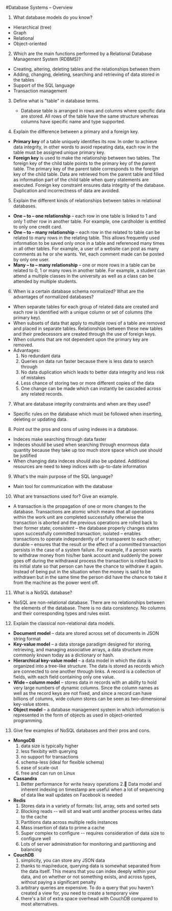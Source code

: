 #Database Systems – Overview
1.	What database models do you know?
  *	Hierarchical (tree)
  *	Graph
  *	Relational
  *	Object-oriented

2.	Which are the main functions performed by a Relational Database Management System (RDBMS)?
  *	Creating, altering, deleting tables and the relationships between them
  *	Adding, changing, deleting, searching and retrieving of data stored in the tables
  *	Support of the SQL language
  *	Transaction management
  
3.	Define what is "table" in database terms.
    *	Database table is arranged in rows and columns where specific data are stored. All rows of the table have the same structure whereas columns have specific name and type supported. 
    
4.	Explain the difference between a primary and a foreign key.
  *	**Primary key** of a table uniquely identifies its row. In order to achieve data integrity, in other words to avoid repeating data, each row in the table must be assigned unique primary key.
  *	**Foreign key** is used to make the relationship between two tables. The foreign key of the child table points to the primary key of the parent table. The primary key of the parent table corresponds to the foreign key of the child table. Data are retrieved from the parent table and filled as information part of the child table when query statements are executed. Foreign key constraint ensures data integrity of the database. Duplication and incorrectness of data are avoided.
  
5.	Explain the different kinds of relationships between tables in relational databases.
  *	**One – to – one relationship** – each row in one table is linked to 1 and only 1 other row in another table. For example, one cardholder is entitled to only one credit card. 
  *	**One – to – many relationship** – each row in the related to table can be related to many rows in the relating table. This allows frequently used information to be saved only once in a table and referenced many times in all other tables. For example, a user of a website can post as many comments as he or she wants. Yet, each comment made can be posted by only one user.
  *	**Many – to – many relationship** – one or more rows in a table can be related to 0, 1 or many rows in another table. For example, a student can attend a multiple classes in the university as well as a class can be attended by multiple students.
  
6.	When is a certain database schema normalized? What are the advantages of normalized databases?
  *	When separate tables for each group of related data are created and each row is identified with a unique column or set of columns (the primary key).
  *	When subsets of data that apply to multiple rows of a table are removed and placed in separate tables. Relationships between these new tables and their predecessors are created through the use of foreign keys.
  *	When columns that are not dependent upon the primary key are removed.
  *	Advantages: 
    1.	No redundant data
    2.	Queries on data run faster because there is less data to search through 
    3.	No data duplication which leads to better data integrity and less risk of mistakes
    4.	Less chance of storing two or more different copies of the data
    5.	One change can be made which can instantly be cascaded across any related records. 
    
7.	  What are database integrity constraints and when are they used?
  *	Specific rules on the database which must be followed when inserting, deleting or updating data.
  
8.	Point out the pros and cons of using indexes in a database.
  *	Indeces make searching through data faster
  *	Indeces should be used when searching through enormous data quantity because they take up too much store space which use should be justified
  *	When changing data indeces should also be updated. Additional resources are need to keep indices with up-to-date information
  
9.	What's the main purpose of the SQL language?
  *	Main tool for communication with the database
  
10.	What are transactions used for? Give an example.
  * A transaction is the propagation of one or more changes to the database. Transactions are atomic which means that all operations within the work unit are completed successfully otherwise the transaction is aborted and the previous operations are rolled back to their former state; consistent – the database properly changes states upon successfully committed transaction; isolated – enables transactions to operate independently of or transparent to each other; durable – ensures that the result or the effect of a committed transaction persists in the case of a system failure.
For example, if a person wants to withdraw money from his/her bank account and suddenly the power goes off during the withdrawal process the transaction is rolled back to its initial state so that person can have the chance to withdraw it again. Instead of being put in the situation when the money is said to be withdrawn but in the same time the person did have the chance to take it from the machine as the power went off.

11.	What is a NoSQL database?
  *	NoSQL are non-relational database. There are no relationships between the elements of the database. There is no data consistency. No columns and their corresponding types and rules exist.
  
12.	Explain the classical non-relational data models.
  *	**Document model** – data are stored across set of documents in JSON string format
  *	**Key-value model** – a data storage paradigm designed for storing, retrieving, and managing associative arrays, a data structure more commonly known today as a dictionary or hash.
  *	**Hierarchical key-value model** – a data model in which the data is organized into a tree-like structure. The data is stored as records which are connected to one another through links. A record is a collection of fields, with each field containing only one value.
  *	**Wide – column model** – stores data in records with an ability to hold very large numbers of dynamic columns. Since the column names as well as the record keys are not fixed, and since a record can have billions of columns, wide column stores can be seen as two-dimensional key-value stores.
  * **Object model** – a database management system in which information is represented in the form of objects as used in object-oriented programming. 

13.	Give few examples of NoSQL databases and their pros and cons.
  *	**MongoDB** 
    1.	data size is typically higher
    2.	less flexibity with querying
    3.	no support for transactions
    4.	schema-less (ideal for flexible schema)
    5.	ease of scale-out
    6.	free and can run on Linux
  *	**Cassandra**
    1.	Better performance for write heavy operations
    2.	Data model and inherent indexing on timestamp are useful when a lot of sequencing of data like wall updates on Facebook is needed
  *	**Redis**
    1.	Stores data in a variety of formats: list, array, sets and sorted sets
    2.	Blocking reads -- will sit and wait until another process writes data to the cache
    3.	Partitions data across multiple redis instances
    4.	Mass insertion of data to prime a cache
    5.	Super complex to configure -- requires consideration of data size to configure well
    6.	Lots of server administration for monitoring and partitioning and balancing
  *	**CouchDB**
    1.	simplicity, you can store any JSON data
    2.	thanks to map/reduce, querying data is somewhat separated from the data itself. This means that you can index deeply within your data, and on whether or not something exists, and across types, without paying a significant penalty
    3.	arbitrary queries are expensive. To do a query that you haven't created a view for, you need to create a temporary view
    4.	there's a bit of extra space overhead with CouchDB compared to most alternatives.







